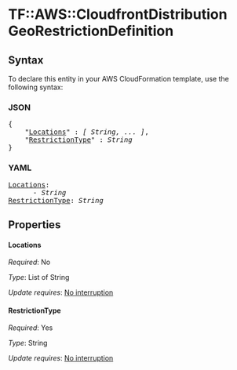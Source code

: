 # TF::AWS::CloudfrontDistribution GeoRestrictionDefinition

## Syntax

To declare this entity in your AWS CloudFormation template, use the following syntax:

### JSON

<pre>
{
    "<a href="#locations" title="Locations">Locations</a>" : <i>[ String, ... ]</i>,
    "<a href="#restrictiontype" title="RestrictionType">RestrictionType</a>" : <i>String</i>
}
</pre>

### YAML

<pre>
<a href="#locations" title="Locations">Locations</a>: <i>
      - String</i>
<a href="#restrictiontype" title="RestrictionType">RestrictionType</a>: <i>String</i>
</pre>

## Properties

#### Locations

_Required_: No

_Type_: List of String

_Update requires_: [No interruption](https://docs.aws.amazon.com/AWSCloudFormation/latest/UserGuide/using-cfn-updating-stacks-update-behaviors.html#update-no-interrupt)

#### RestrictionType

_Required_: Yes

_Type_: String

_Update requires_: [No interruption](https://docs.aws.amazon.com/AWSCloudFormation/latest/UserGuide/using-cfn-updating-stacks-update-behaviors.html#update-no-interrupt)

